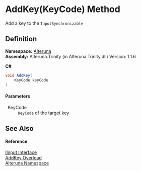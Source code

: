 # AddKey(KeyCode) Method


Add a key to the `InputSynchronizable`



## Definition
**Namespace:** <a href="N_Alteruna">Alteruna</a>  
**Assembly:** Alteruna.Trinity (in Alteruna.Trinity.dll) Version: 1.1.6

**C#**
``` C#
void AddKey(
	KeyCode keyCode
)
```



#### Parameters
<dl><dt>  KeyCode</dt><dd><code>KeyCode</code> of the target key</dd></dl>

## See Also


#### Reference
<a href="T_Alteruna_IInput">IInput Interface</a>  
<a href="Overload_Alteruna_IInput_AddKey">AddKey Overload</a>  
<a href="N_Alteruna">Alteruna Namespace</a>  
